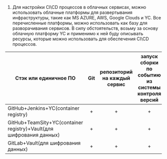 1. Для настройки CI\CD процессов в облачных сервисах, можно использовать облачные платформы для развертывания инфраструктуры, такие как MS AZURE, AWS, Google Clouds и YC. Все перечисленные платформы, можно использовать как базу для разворачивания сервисов. В силу обстоятельств, возьму за основу облачную платформу YC и применимо к ней буду описывать ресурсы, которые можно использовать для обеспечения CI\CD процессов.

| Стэк или единичное ПО | Git | репозиторий на каждый сервис | запуск сборки по событию из системы контроля версий | запуск сборки по кнопке с указанием параметров | возможность привязать настройки к каждой сборке | возможность создания шаблонов для различных конфигураций сборок | возможность безопасного хранения секретных данных (пароли, ключи доступа) | несколько конфигураций для сборки из одного репозитория | кастомные шаги при сборке | собственные докер-образы для сборки проектов | возможность развернуть агентов сборки на собственных серверах | возможность параллельного запуска нескольких сборок | возможность параллельного запуска тестов |
|--------------------------------------|:---:|:---:|:---:|:---:|:---:|:---:|:---:|:---:|:---:|:---:|:---:|:---:|:---:|
|GitHub+Jenkins+YC(container registry)                              |+|+|+|+|+|+|+|+|+|+|+|+|+|
|GitHub+TeamSity+YC(container registry)+Vault(для шифрования данных)|+|+|+|+|+|+|+|+|+|+|+|+|+|
|GitLab+Vault(для шифрования данных)                                |+|+|+|+|+|+|+|+|+|+|+|+|+|
